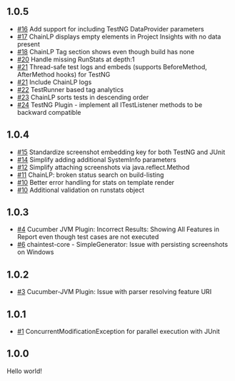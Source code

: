 ## 1.0.5

* [#16](../../issues/16) Add support for including TestNG DataProvider parameters
* [#17](../../issues/17) ChainLP displays empty elements in Project Insights with no data present
* [#18](../../issues/18) ChainLP Tag section shows even though build has none
* [#20](../../issues/20) Handle missing RunStats at depth:1
* [#21](../../issues/21) Thread-safe test logs and embeds (supports BeforeMethod, AfterMethod hooks) for TestNG
* [#21](../../issues/21) Include ChainLP logs
* [#22](../../issues/22) TestRunner based tag analytics
* [#23](../../issues/23) ChainLP sorts tests in descending order
* [#24](../../issues/24) TestNG Plugin - implement all ITestListener methods to be backward compatible

## 1.0.4

* [#15](../../issues/15) Standardize screenshot embedding key for both TestNG and JUnit
* [#14](../../issues/14) Simplify adding additional SystemInfo parameters
* [#12](../../issues/12) Simplify attaching screenshots via java.reflect.Method
* [#11](../../issues/11) ChainLP: broken status search on build-listing
* [#10](../../issues/10) Better error handling for stats on template render 
* [#10](../../issues/10) Additional validation on runstats object

## 1.0.3

* [#4](../../issues/4) Cucumber JVM Plugin: Incorrect Results: Showing All Features in Report even though test cases are not executed
* [#6](../../issues/6) chaintest-core - SimpleGenerator: Issue with persisting screenshots on Windows

## 1.0.2

* [#3](../../issues/3) Cucumber-JVM Plugin: Issue with parser resolving feature URI

## 1.0.1

* [#1](../../issues/1) ConcurrentModificationException for parallel execution with JUnit

## 1.0.0

Hello world!
